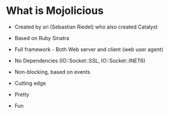 # What is Mojolicious


* Created by sri (Sebastian Riedel) who also created Catalyst
* Based on Ruby Sinatra



* Full framework - Both Web server and client (web user agent)
* No Dependencies (IO::Socket::SSL, IO::Socket::INET6)
* Non-blocking, based on events
* Cutting edge
* Pretty
* Fun



